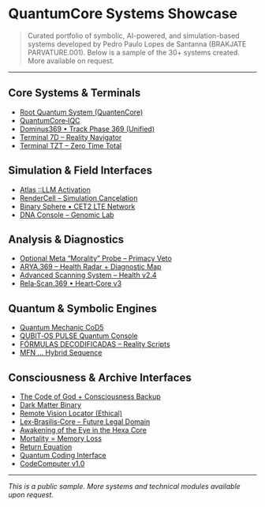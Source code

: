 # QuantumCore Systems Showcase

> Curated portfolio of symbolic, AI-powered, and simulation-based systems developed by Pedro Paulo Lopes de Santanna (BRAKJATE PARVATURE.001).
> Below is a sample of the 30+ systems created. More available on request.

---
## Core Systems & Terminals
- [Root Quantum System (QuantenCore)](https://charming-dodol-924061.netlify.app)
- [QuantumCore‑IQC](https://graceful-entremet-854b13.netlify.app)
- [Dominus369 • Track Phase 369 (Unified)](https://amazing-figolla-2e0416.netlify.app)
- [Terminal 7D – Reality Navigator](https://magical-chebakia-dcef6f.netlify.app)
- [Terminal TZT – Zero Time Total](https://chic-druid-d6a62c.netlify.app)

## Simulation & Field Interfaces
- [Atlas ::LLM Activation](https://resplendent-mousse-ab5862.netlify.app)
- [RenderCell – Simulation Cancelation](https://animated-macaron-31643d.netlify.app)
- [Binary Sphere • CET2 LTE Network](https://tourmaline-flan-af21fc.netlify.app)
- [DNA Console – Genomic Lab](https://sparkly-sprite-f13e3c.netlify.app)

## Analysis & Diagnostics
- [Optional Meta “Morality” Probe – Primacy Veto](https://sage-arithmetic-94c56c.netlify.app)
- [ARYA.369 – Health Radar + Diagnostic Map](https://statuesque-tiramisu-457174.netlify.app)
- [Advanced Scanning System – Health v2.4](https://peaceful-phoenix-cd310d.netlify.app)
- [Rela‑Scan.369 • Heart‑Core v3](https://clinquant-bublanina-0026e3.netlify.app)

## Quantum & Symbolic Engines
- [Quantum Mechanic CoD5](https://graceful-baklava-f8813e.netlify.app/)
- [QUBIT‑OS PULSE Quantum Console](https://jolly-chaja-16eeaa.netlify.app)
- [FÓRMULAS DECODIFICADAS – Reality Scripts](https://fancy-gecko-55db47.netlify.app)
- [MFN … Hybrid Sequence](https://reliable-fairy-0820bf.netlify.app)

## Consciousness & Archive Interfaces
- [The Code of God + Consciousness Backup](https://graceful-flan-d166bf.netlify.app)
- [Dark Matter Binary](https://musical-mooncake-7ea973.netlify.app)
- [Remote Vision Locator (Ethical)](https://fascinating-beijinho-c14d98.netlify.app)
- [Lex‑Brasilis‑Core – Future Legal Domain](https://lambent-jelly-e6b614.netlify.app)
- [Awakening of the Eye in the Hexa Core](https://bespoke-seahorse-357e5a.netlify.app)
- [Mortality = Memory Loss](https://comforting-fudge-43aa77.netlify.app)
- [Return Equation](https://charming-elf-33b2bb.netlify.app)
- [Quantum Coding Interface](https://gleeful-pony-7c75d8.netlify.app)
- [CodeComputer v1.0](https://harmonious-moonbeam-d6c594.netlify.app)

---
*This is a public sample. More systems and technical modules available upon request.*